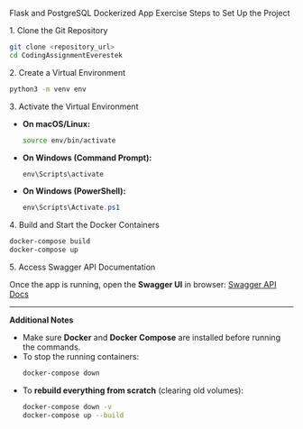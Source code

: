 
Flask and PostgreSQL Dockerized App Exercise
Steps to Set Up the Project

1️. Clone the Git Repository

```bash
git clone <repository_url>
cd CodingAssignmentEverestek
```

2️. Create a Virtual Environment

```bash
python3 -m venv env
```

3️. Activate the Virtual Environment

- **On macOS/Linux:**
  ```bash
  source env/bin/activate
  ```
- **On Windows (Command Prompt):**
  ```cmd
  env\Scripts\activate
  ```
- **On Windows (PowerShell):**
  ```powershell
  env\Scripts\Activate.ps1
  ```

4️. Build and Start the Docker Containers

```bash
docker-compose build
docker-compose up
```

5️. Access Swagger API Documentation

Once the app is running, open the **Swagger UI** in  browser: [Swagger API Docs](http://localhost:5000/apidocs)

---

**Additional Notes**

- Make sure **Docker** and **Docker Compose** are installed before running the commands.
- To stop the running containers:
  ```bash
  docker-compose down
  ```
- To **rebuild everything from scratch** (clearing old volumes):
  ```bash
  docker-compose down -v
  docker-compose up --build
  ```



